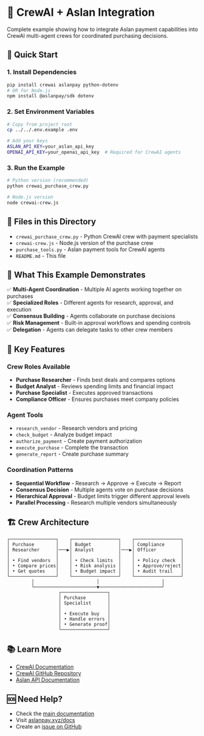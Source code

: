 # 🤖 CrewAI + Aslan Integration

Complete example showing how to integrate Aslan payment capabilities into CrewAI multi-agent crews for coordinated purchasing decisions.

## 🚀 Quick Start

### 1. Install Dependencies

```bash
pip install crewai aslanpay python-dotenv
# OR for Node.js
npm install @aslanpay/sdk dotenv
```

### 2. Set Environment Variables

```bash
# Copy from project root
cp ../../.env.example .env

# Add your keys
ASLAN_API_KEY=your_aslan_api_key
OPENAI_API_KEY=your_openai_api_key  # Required for CrewAI agents
```

### 3. Run the Example

```bash
# Python version (recommended)
python crewai_purchase_crew.py

# Node.js version
node crewai-crew.js
```

## 📁 Files in this Directory

- `crewai_purchase_crew.py` - Python CrewAI crew with payment specialists
- `crewai-crew.js` - Node.js version of the purchase crew
- `purchase_tools.py` - Aslan payment tools for CrewAI agents
- `README.md` - This file

## 🎯 What This Example Demonstrates

✅ **Multi-Agent Coordination** - Multiple AI agents working together on purchases  
✅ **Specialized Roles** - Different agents for research, approval, and execution  
✅ **Consensus Building** - Agents collaborate on purchase decisions  
✅ **Risk Management** - Built-in approval workflows and spending controls  
✅ **Delegation** - Agents can delegate tasks to other crew members

## 🔧 Key Features

### Crew Roles Available
- **Purchase Researcher** - Finds best deals and compares options
- **Budget Analyst** - Reviews spending limits and financial impact
- **Purchase Specialist** - Executes approved transactions
- **Compliance Officer** - Ensures purchases meet company policies

### Agent Tools
- `research_vendor` - Research vendors and pricing
- `check_budget` - Analyze budget impact
- `authorize_payment` - Create payment authorization
- `execute_purchase` - Complete the transaction
- `generate_report` - Create purchase summary

### Coordination Patterns
- **Sequential Workflow** - Research → Approve → Execute → Report
- **Consensus Decision** - Multiple agents vote on purchase decisions  
- **Hierarchical Approval** - Budget limits trigger different approval levels
- **Parallel Processing** - Research multiple vendors simultaneously

## 🏗️ Crew Architecture

```
┌─────────────────┐    ┌─────────────────┐    ┌─────────────────┐
│ Purchase        │    │ Budget          │    │ Compliance      │
│ Researcher      │───▶│ Analyst         │───▶│ Officer         │
│                 │    │                 │    │                 │
│ • Find vendors  │    │ • Check limits  │    │ • Policy check  │
│ • Compare prices│    │ • Risk analysis │    │ • Approve/reject│
│ • Get quotes    │    │ • Budget impact │    │ • Audit trail   │
└─────────────────┘    └─────────────────┘    └─────────────────┘
         │                       │                       │
         └───────────────────────▼───────────────────────┘
                   ┌─────────────────┐
                   │ Purchase        │
                   │ Specialist      │
                   │                 │
                   │ • Execute buy   │
                   │ • Handle errors │
                   │ • Generate proof│
                   └─────────────────┘
```

## 📚 Learn More

- [CrewAI Documentation](https://docs.crewai.com/)
- [CrewAI GitHub Repository](https://github.com/joaomdmoura/crewAI)
- [Aslan API Documentation](https://aslanpay.xyz/docs)

## 🆘 Need Help?

- Check the [main documentation](../../README.md)
- Visit [aslanpay.xyz/docs](https://aslanpay.xyz/docs)
- Create an [issue on GitHub](https://github.com/coltonsakamoto/aslanpay/issues) 